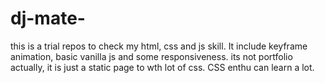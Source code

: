 # dj-mate-
this is a  trial repos to check my html, css and js skill. It include keyframe animation, basic vanilla js and some responsiveness. its not portfolio actually, it is just a static page to wth lot of css. CSS enthu can learn a lot.

